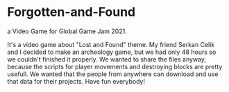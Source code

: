 # Forgotten-and-Found
a Video Game for Global Game Jam 2021.


It's a video game about "Lost and Found" theme. My friend Serkan Celik and I decided to make an archeology game, but we had only 48 hours so we couldn't finished it properly. We wanted to share the files anyway, because the scripts for player movements and destroying blocks are pretty usefull. We wanted that the people from anywhere can download and use that data for their projects. Have fun everybody!
